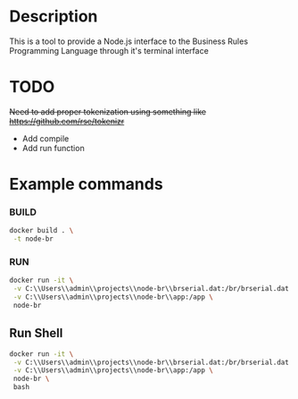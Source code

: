 # Description
This is a tool to provide a Node.js interface to the Business Rules Programming Language through it's terminal interface

# TODO
~~Need to add proper tokenization using something like https://github.com/rse/tokenizr~~

* Add compile
* Add run function

# Example commands
### BUILD
``` bash
docker build . \
 -t node-br
```

### RUN
``` bash
docker run -it \
 -v C:\\Users\\admin\\projects\\node-br\\brserial.dat:/br/brserial.dat \
 -v C:\\Users\\admin\\projects\\node-br\\app:/app \
 node-br
```

## Run Shell
``` bash
docker run -it \
 -v C:\\Users\\admin\\projects\\node-br\\brserial.dat:/br/brserial.dat \
 -v C:\\Users\\admin\\projects\\node-br\\app:/app \
 node-br \
 bash
```

